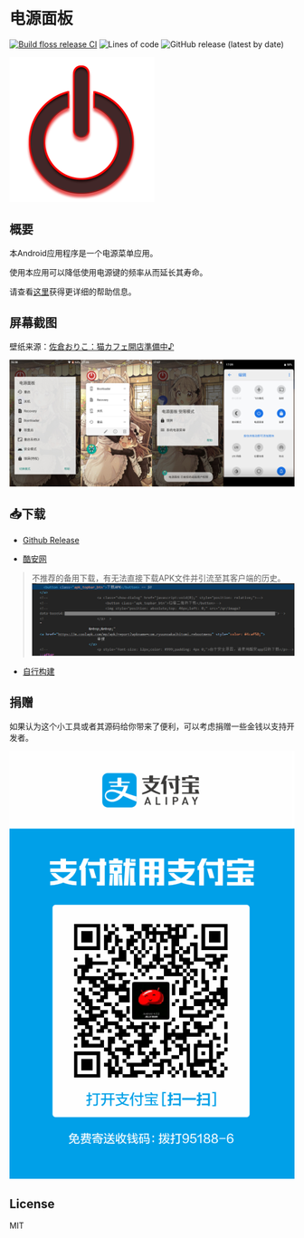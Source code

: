 # 电源面板

[![Build floss release CI](https://github.com/ryuunoakaihitomi/rebootmenu/actions/workflows/build_floss_rel.yml/badge.svg?branch=master&event=push)](https://github.com/ryuunoakaihitomi/rebootmenu/actions/workflows/build_floss_rel.yml)
![Lines of code](https://img.shields.io/tokei/lines/github/ryuunoakaihitomi/rebootmenu?style=flat-square)
![GitHub release (latest by date)](https://img.shields.io/github/downloads/ryuunoakaihitomi/rebootmenu/latest/total?style=flat-square)

![image](./app/src/main/res/mipmap/ic_launcher.png)

## 概要
本Android应用程序是一个电源菜单应用。

使用本应用可以降低使用电源键的频率从而延长其寿命。

请查看[这里](./app/src/main/res/raw-zh-rCN/help.md)获得更详细的帮助信息。

## 屏幕截图

壁纸来源：[佐倉おりこ：猫カフェ開店準備中♪](https://www.pixiv.net/artworks/84998106)

<img src="/annex/Screenshot_20210113-165823.jpg" width="25%" /><img src="/annex/Screenshot_20210113-170632.jpg" width="25%" /><img src="/annex/Screenshot_20210113-170722.jpg" width="25%" /><img src="/annex/Screenshot_20210113-170951.jpg" width="25%" />

## 📥下载

* [Github Release](https://github.com/ryuunoakaihitomi/rebootmenu/releases/latest)

* [酷安网](https://www.coolapk.com/apk/com.ryuunoakaihitomi.rebootmenu)

> 不推荐的备用下载，有无法直接下载APK文件并引流至其客户端的历史。
![相关源代码在此次commit的时间点时已被注释](/annex/coolapk_ban_apk_history.webp)

* [自行构建](BUILD_NOTE.md)

## 捐赠

如果认为这个小工具或者其源码给你带来了便利，可以考虑捐赠一些金钱以支持开发者。

![image](./app/src/main/assets/donate.webp)

## License

MIT
